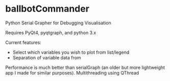 # ballbotCommander
Python Serial Grapher for Debugging Visualisation

Requires PyQt4, pyqtgraph, and python 3.x

Current features:
 - Select which variables you wish to plot from list/legend
 - Separation of variable data from 

Performance is much better than serialGraph (an older but more lightweight app I made for similar purposes).
Multithreading using QThread 